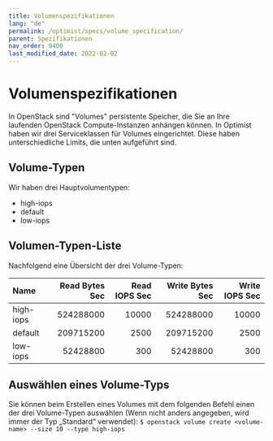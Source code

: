 ```yaml
---
title: Volumenspezifikationen
lang: "de"
permalink: /optimist/specs/volume_specification/
parent: Spezifikationen
nav_order: 9400
last_modified_date: 2022-02-02
---
```


# Volumenspezifikationen

In OpenStack sind "Volumes" persistente Speicher, die Sie an Ihre laufenden OpenStack Compute-Instanzen anhängen können. In Optimist haben wir drei Serviceklassen für Volumes eingerichtet. Diese haben unterschiedliche Limits, die unten aufgeführt sind.

## Volume-Typen

Wir haben drei Hauptvolumentypen:

* high-iops
* default
* low-iops

## Volumen-Typen-Liste

Nachfolgend eine Übersicht der drei Volume-Typen:

| Name          | Read Bytes Sec | Read IOPS Sec  | Write Bytes Sec | Write IOPS Sec |
| :------------ | -------------: | -------------: | --------------: | -------------: |
| high-iops     | 524288000      | 10000          | 524288000       | 10000          |
| default       | 209715200      | 2500           | 209715200       | 2500           |
| low-iops      | 52428800       | 300            | 52428800        | 300            |

## Auswählen eines Volume-Typs

Sie können beim Erstellen eines Volumes mit dem folgenden Befehl einen der drei Volume-Typen auswählen (Wenn nicht anders angegeben, wird immer der Typ „Standard“ verwendet):
`$ openstack volume create <volume-name> --size 10 --type high-iops`
